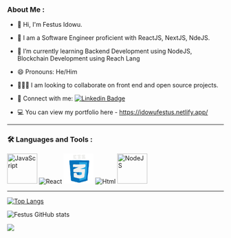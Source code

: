 ### About Me :
- 👋 Hi, I'm Festus Idowu.

- :eyes: I am a Software Engineer proficient with ReactJS, NextJS, NdeJS.

- 🌱 I’m currently learning Backend Development using NodeJS, Blockchain Development using Reach Lang

- 😄 Pronouns: He/Him

- :people_holding_hands: I am looking to collaborate on  front end and open source projects.

- :iphone: Connect with me: [![Linkedin Badge](https://img.shields.io/badge/Twitter-purple?style=for-the-badge&logo=twitter&logoColor=white)](https://twitter.com/mcnobledev)


- :computer: You can view my portfolio here - https://idowufestus.netlify.app/


---
### :hammer_and_wrench: Languages and Tools :
<div>
  <img src="https://camo.githubusercontent.com/ece04e9e6d8e7370a88024f41d544915e01ce71b5457326c08349cc282ccf2d4/68747470733a2f2f6d65646961332e67697068792e636f6d2f6d656469612f6c6e377a32655772696951416c6c6656636e2f323030772e77656270" title="JavaScript" **alt="JavaScript" width="70" height="70"/>
  <img src="https://camo.githubusercontent.com/cda2bff49eb0cd388393e08dd91cc3cf461f095e387d3fdcb8648ab0418010aa/68747470733a2f2f692e67697068792e636f6d2f6d656469612f654e41736a4f353574506267616f72376d612f323030772e77656270" title="React" **alt="React" width="70" heigth="70"/>
   <img src="https://raw.githubusercontent.com/Zenfection/Image/master/2021/06/08-15-57-53-68747470733a2f2f6d65646961302e67697068792e636f6d2f6d656469612f667345615a6c644e43384131504a336d77702f736f757263652e676966.gif" title="Css" **alt="Css" width="70" heigth="70"/>
   <img src="https://www.designmantic.com/images/images3/HTML5LOGOMaker-Icon-Sample.gif" title="Html" **alt="Html" width="70" heigth="70"/>
  <img src="https://camo.githubusercontent.com/bb12151c6b0cad592b4b7449df388a6db7aa7ceae45ef7cc03c9d4cab56dc90e/68747470733a2f2f6d65646961332e67697068792e636f6d2f6d656469612f6b64466338667562675333316238447356752f67697068792e77656270" title="NodeJS" **alt="nodejs" width="70" height="70"/>
</div>
  
---
  [![Top Langs](https://github-readme-stats.vercel.app/api/top-langs/?username=mcnoble1&layout=compact)](https://github.com/mcnoble1/github-readme-stats)
  
  
  ![Festus GitHub stats](https://github-readme-stats.vercel.app/api?username=mcnoble1&show_icons=true&theme=buefy)

  ![](https://komarev.com/ghpvc/?username=mcnoble1&color=blue)

<!--
**Mcnoble1/Mcnoble1** is a ✨ _special_ ✨ repository because its `README.md` (this file) appears on your GitHub profile.


Here are some ideas to get you started:

- 🔭 I’m currently working on ...
- 👯 I’m looking to collaborate on ...
- 🤔 I’m looking for help with ...
- 💬 Ask me about ...
- 📫 How to reach me: 
- ⚡ Fun fact: ...
-->

